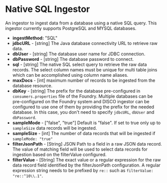# Native SQL Ingestor

An ingestor to ingest data from a database using a native SQL query. This ingestor currently supports PostgreSQL and MYSQL databases.

* **ingestMethod:** "SQL"&#x20;
* **jdbcURL** - \[string] The Java database connectivity URL to retrieve raw data.
* **dbUser** - \[string] The database user name for JDBC connection.
* **dbPassword** - \[string] The database password to connect.
* **sql** - \[string] The native SQL select query to retrieve the raw data records. The select column names must be unique for multi table joins which can be accomplished using column name aliases.
* **maxDocs** - \[int] maximum number of records to be ingested from the database resource.
* **dbKey** - \[string] The prefix for the database pre-configured in `consumers.properties` file of the Foundry. Multiple databases can be pre-configured on the Foundry system and DISCO ingestor can be configured to use one of them by providing the prefix for the needed database. In this case, you don't need to specify `jdbcURL`, `dbUser` and `dbPassword`.
* **sampleMode** - \["false", "true"] Default is "false". If set to true only up to `sampleSize` data records will be ingested.
* **sampleSize** - \[int] The number of data records that will be ingested if `sampleMode: "true"`
* **filterJsonPath** - \[String] JSON Path to a field in a raw JSON data record. The value of matching field will be used to select data records for ingestion based on the filterValue configured.
* **filterValue** - \[String] The exact value or a regular expression for the raw data record field identified by the filterJsonPath configuration. A regular expression string needs to be prefixed by `re::` such as `filterValue: "re::^10\\.1"`.
